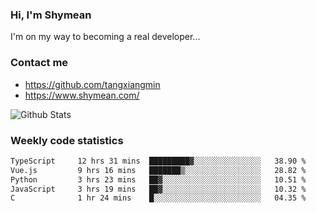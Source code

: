 ### Hi, I'm Shymean

I'm on my way to becoming a real developer...

### Contact me

- <https://github.com/tangxiangmin>
- <https://www.shymean.com/>

![Github Stats](https://github-readme-stats.vercel.app/api?username=tangxiangmin&show_icons=true&theme=dark)


###  Weekly code statistics

<!--START_SECTION:waka-->

```txt
TypeScript     12 hrs 31 mins  █████████▓░░░░░░░░░░░░░░░   38.90 %
Vue.js         9 hrs 16 mins   ███████▒░░░░░░░░░░░░░░░░░   28.82 %
Python         3 hrs 23 mins   ██▓░░░░░░░░░░░░░░░░░░░░░░   10.51 %
JavaScript     3 hrs 19 mins   ██▓░░░░░░░░░░░░░░░░░░░░░░   10.32 %
C              1 hr 24 mins    █░░░░░░░░░░░░░░░░░░░░░░░░   04.35 %
```

<!--END_SECTION:waka-->
